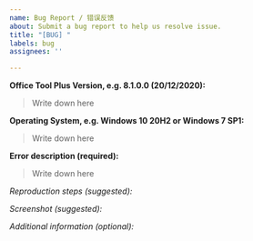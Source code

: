 ```yaml
---
name: Bug Report / 错误反馈
about: Submit a bug report to help us resolve issue.
title: "[BUG] "
labels: bug
assignees: ''

---
```


**Office Tool Plus Version, e.g. 8.1.0.0 (20/12/2020):**
> Write down here

**Operating System, e.g. Windows 10 20H2 or Windows 7 SP1:**
> Write down here

**Error description (required):**
> Write down here

*Reproduction steps (suggested):*

*Screenshot (suggested):*

*Additional information (optional):*
